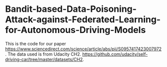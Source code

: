 # Bandit-based-Data-Poisoning-Attack-against-Federated-Learning-for-Autonomous-Driving-Models
This is the code for our paper https://www.sciencedirect.com/science/article/abs/pii/S0957417423007972. 
The data used is from Udacity CH2. https://github.com/udacity/self-driving-car/tree/master/datasets/CH2.
